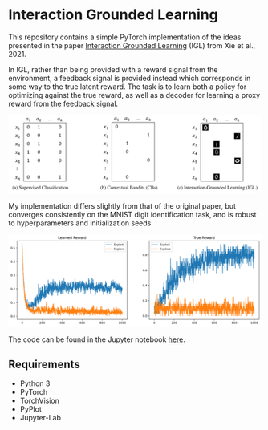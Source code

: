 # Interaction Grounded Learning

This repository contains a simple PyTorch implementation of the ideas presented in the paper [Interaction Grounded Learning](https://arxiv.org/abs/2106.04887) (IGL) from Xie et al., 2021.

In IGL, rather than being provided with a reward signal from the environment, a feedback signal is provided instead which corresponds in some way to the true latent reward. The task is to learn both a policy for optimizing against the true reward, as well as a decoder for learning a proxy reward from the feedback signal.

![Problem Setting](./images/setting.png)

My implementation differs slightly from that of the original paper, but converges consistently on the MNIST digit identification task, and is robust to hyperparameters and initialization seeds.

![Results](./images/results.png)

The code can be found in the Jupyter notebook [here](./learn.ipynb).

## Requirements

* Python 3
* PyTorch
* TorchVision
* PyPlot
* Jupyter-Lab

